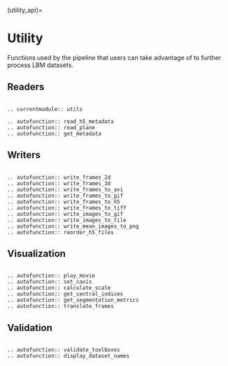 (utility_api)=
# Utility

Functions used by the pipeline that users can take advantage of to further process LBM datasets.

## Readers

```{eval-rst}

.. currentmodule:: utils

.. autofunction:: read_h5_metadata
.. autofunction:: read_plane
.. autofunction:: get_metadata

```

## Writers

```{eval-rst}

.. autofunction:: write_frames_2d
.. autofunction:: write_frames_3d
.. autofunction:: write_frames_to_avi
.. autofunction:: write_frames_to_gif
.. autofunction:: write_frames_to_h5
.. autofunction:: write_frames_to_tiff
.. autofunction:: write_images_to_gif
.. autofunction:: write_images_to_tile
.. autofunction:: write_mean_images_to_png
.. autofunction:: reorder_h5_files

```

## Visualization

```{eval-rst}

.. autofunction:: play_movie
.. autofunction:: set_caxis
.. autofunction:: calculate_scale
.. autofunction:: get_central_indices
.. autofunction:: get_segmentation_metrics
.. autofunction:: translate_frames

```

## Validation

```{eval-rst}

.. autofunction:: validate_toolboxes
.. autofunction:: display_dataset_names

```
